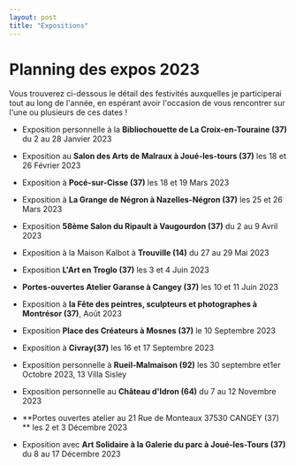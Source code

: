 ```yaml
---
layout: post
title: "Expositions"
---
```

# Planning des expos 2023

 Vous trouverez ci-dessous le détail des festivités auxquelles je participerai tout au long de l'année, en espérant avoir l'occasion de vous rencontrer sur l'une ou plusieurs de ces dates !



- Exposition personnelle à la **Bibliochouette de La Croix-en-Touraine (37)**  du 2 au 28 Janvier 2023



- Exposition au **Salon des Arts de Malraux à Joué-les-tours (37)** les 18 et 26 Février 2023

  

- Exposition à **Pocé-sur-Cisse (37)** les 18 et 19 Mars 2023

- Exposition à **La Grange de Négron à Nazelles-Négron (37)** les 25 et 26 Mars 2023

  

- Exposition **58ème Salon du Ripault à Vaugourdon (37)** du 2 au 9 Avril 2023

  

- Exposition à la Maison Kalbot à **Trouville (14)**  du 27 au 29 Mai 2023

  

- Exposition **L'Art en Troglo (37)** les 3 et 4 Juin 2023

- **Portes-ouvertes Atelier Garanse à Cangey (37)** les 10 et 11 Juin 2023

  

- Exposition à **la Fête des peintres, sculpteurs et photographes à Montrésor (37)**, Août 2023

  

- Exposition **Place des Créateurs à Mosnes (37)** le 10 Septembre 2023

- Exposition à **Civray(37)** les 16 et 17 Septembre 2023

  

- Exposition personnelle à **Rueil-Malmaison (92)** les 30 septembre et1er Octobre 2023, 13 Villa Sisley

  

- Exposition personnelle au **Château d'Idron (64)** du 7 au 12 Novembre 2023

  

- **Portes ouvertes atelier au 21 Rue de Monteaux 37530 CANGEY (37) ** les 2 et 3 Décembre 2023

- Exposition avec **Art Solidaire à la Galerie du parc à Joué-les-Tours (37)** du 8 au 17 Décembre 2023

  